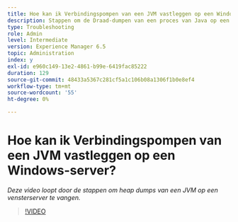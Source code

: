 ```yaml
---
title: Hoe kan ik Verbindingspompen van een JVM vastleggen op een Windows-server?
description: Stappen om de Draad-dumpen van een proces van Java op een vensterserver te vangen
type: Troubleshooting
role: Admin
level: Intermediate
version: Experience Manager 6.5
topic: Administration
index: y
exl-id: e960c149-13e2-4861-b99e-6419fac85222
duration: 129
source-git-commit: 48433a5367c281cf5a1c106b08a1306f1b0e8ef4
workflow-type: tm+mt
source-wordcount: '55'
ht-degree: 0%

---
```


# Hoe kan ik Verbindingspompen van een JVM vastleggen op een Windows-server?

*Deze video loopt door de stappen om heap dumps van een JVM op een vensterserver te vangen.*

>[!VIDEO](https://video.tv.adobe.com/v/335493?quality=12&learn=on)
